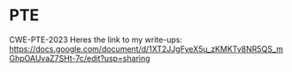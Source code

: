 # PTE
CWE-PTE-2023
Heres the link to my write-ups:
https://docs.google.com/document/d/1XT2JJgFyeX5u_zKMKTy8NR5QS_mGhpOAUvaZ7SHt-7c/edit?usp=sharing
